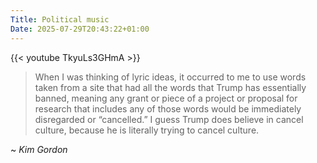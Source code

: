 ```yaml
---
Title: Political music
Date: 2025-07-29T20:43:22+01:00
---
```

{{< youtube TkyuLs3GHmA >}}

> When I was thinking of lyric ideas, it occurred to me to use words taken from a site that had all the words that Trump has essentially banned, meaning any grant or piece of a project or proposal for research that includes any of those words would be immediately disregarded or “cancelled.” I guess Trump does believe in cancel culture, because he is literally trying to cancel culture. 

~ <cite>Kim Gordon</cite>